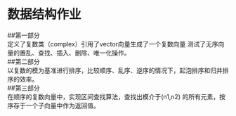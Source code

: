 # 数据结构作业   
##第一部分   
定义了复数类（complex）引用了vector向量生成了一个复数向量  测试了无序向量的置乱、查找、插入、删除、唯一化操作。  
##第二部分  
以复数的模为基准进行排序，比较顺序、乱序、逆序的情况下，起泡排序和归并排序的效率。  
##第三部分  
在顺序的复数向量中，实现区间查找算法，查找出模介于(n1,n2) 的所有元素，按序存于一个子向量中作为返回值。
